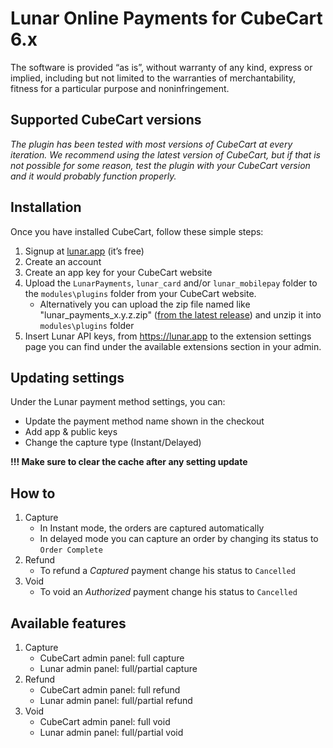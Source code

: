 # Lunar Online Payments for CubeCart 6.x

The software is provided “as is”, without warranty of any kind, express or implied, including but not limited to the warranties of merchantability, fitness for a particular purpose and noninfringement.

## Supported CubeCart versions

*The plugin has been tested with most versions of CubeCart at every iteration. We recommend using the latest version of CubeCart, but if that is not possible for some reason, test the plugin with your CubeCart version and it would probably function properly.*

## Installation

Once you have installed CubeCart, follow these simple steps:
1. Signup at [lunar.app](https://lunar.app) (it’s free)
1. Create an account
1. Create an app key for your CubeCart website
1. Upload the `LunarPayments`, `lunar_card` and/or `lunar_mobilepay` folder to the `modules\plugins` folder from your CubeCart website. 
   * Alternatively you can upload the zip file named like "lunar_payments_x.y.z.zip" ([from the latest release](https://github.com/lunar/payments-plugin-cubecart-6.x/releases)) and unzip it into `modules\plugins` folder
1. Insert Lunar API keys, from https://lunar.app to the extension settings page you can find under the available extensions section in your admin.

## Updating settings

Under the Lunar payment method settings, you can:
   * Update the payment method name shown in the checkout
   * Add app & public keys
   * Change the capture type (Instant/Delayed)

**!!! Make sure to clear the cache after any setting update**

## How to

1. Capture
   * In Instant mode, the orders are captured automatically
   * In delayed mode you can capture an order by changing its status to `Order Complete`
2. Refund
   * To refund a *Captured* payment change his status to `Cancelled`
3. Void
   * To void an *Authorized* payment change his status to `Cancelled`

## Available features

1. Capture
   * CubeCart admin panel: full capture
   * Lunar admin panel: full/partial capture
2. Refund
   * CubeCart admin panel: full refund
   * Lunar admin panel: full/partial refund
3. Void
   * CubeCart admin panel: full void
   * Lunar admin panel: full/partial void
